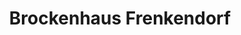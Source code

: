 ---
title: "Brockenhaus Frenkendorf"
url: /frenkendorf/brockenhaus-frenkendorf/
shop: Gebrauchtwaren
---